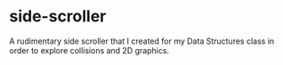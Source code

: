 # side-scroller
A rudimentary side scroller that I created for my Data Structures class in order to explore collisions and 2D graphics.
